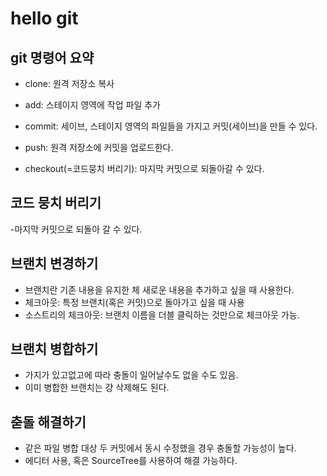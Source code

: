 # hello git

## git 명령어 요약

- clone: 원격 저장소 복사
- add: 스테이지 영역에 작업 파일 추가
- commit: 세이브, 스테이지 영역의 파일들을 가지고 커밋(세이브)을 만들 수 있다.
- push: 원격 저장소에 커밋을 업로드한다.

- checkout(=코드뭉치 버리기): 마지막 커밋으로 되돌아갈 수 있다.

## 코드 뭉치 버리기

-마지막 커밋으로 되돌아 갈 수 있다.

## 브랜치 변경하기

- 브랜치란 기존 내용을 유지한 체 새로운 내용을 추가하고 싶을 때 사용한다.
- 체크아웃: 특정 브랜치(혹은 커밋)으로 돌아가고 싶을 때 사용
- 소스트리의 체크아웃: 브랜치 이름을 더블 클릭하는 것만으로 체크아웃 가능.

## 브랜치 병합하기

- 가지가 있고없고에 따라 충돌이 일어날수도 없을 수도 있음.
- 이미 병합한 브랜치는 걍 삭제해도 된다.

## 춛돌 해결하기

- 같은 파일 병합 대상 두 커밋에서 동시 수정했을 경우 충돌할 가능성이 높다.
- 에디터 사용, 혹은 SourceTree를 사용하여 해결 가능하다.
